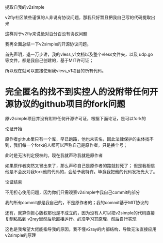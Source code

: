 提取自我的v2simple

v2fly社区某些谨慎的人非说有协议问题，那我只好暂且把我自己写的代码提取出来

这样对于v2fly来说绝对百分百没有协议问题



我再全面总结一下v2simple的开源协议问题。

首先声明，退一万步讲，我的vless_v1文档以及整个vless文件夹，以及 udp.go 等文件，都是我自己创建的，基于MIT许可证；

所以现在就可以直接使用我vless_v1项目的所有代码。

# 完全匿名的找不到实控人的没附带任何开源协议的github项目的fork问题

原v2simple项目并没有附带任何开源许可证，根据下面论证，是可以fork的

论证开始

原作者github里只有一个库，早已跑路，他也未实名，因此法律保护的主体找不到，我们每一个fork的人都可以声称自己是原作者，只是换个号；

此时是无法判定侵权的。现在我就声称我就是原作者

如果原作者突然又冒出来了，那么声称自己是原作者的路就封死了；
但是我相信他是不会反对我fork他的代码的，会给予我特许。毕竟我把他的代码发扬光大了。

论证结束

不用担心使用问题，因为你们只需观察v2simple中我自己commit的部分

我的所有commit都是我自己的，不是原作者的；我的commit基于MIT协议的

还有，就算你担心版权那也是不成立的，因为没有人可以把v2simple的代码直接复制粘贴到 v2ray里然后能直接运行。必须学习其原理，然后自行实现

这也是我希望大佬能指导我的原因，我不懂v2ray的内部结构，导致无法直接应用v2simple的原理
